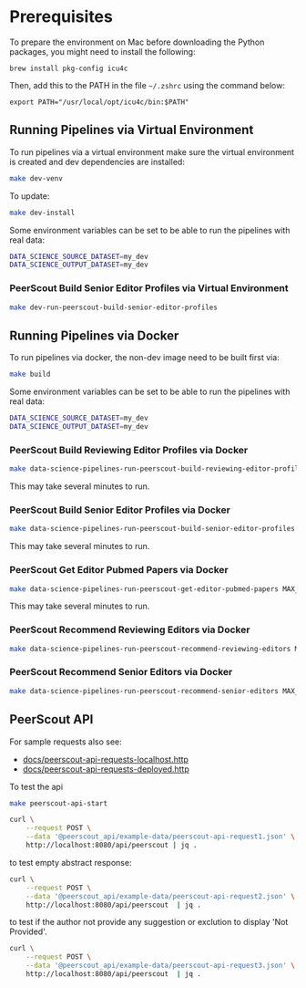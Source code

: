 # Prerequisites

To prepare the environment on Mac before downloading the Python packages, you might need to install the following:

`brew install pkg-config icu4c`

Then, add this to the PATH in the file `~/.zshrc` using the command below:

`export PATH="/usr/local/opt/icu4c/bin:$PATH"`

## Running Pipelines via Virtual Environment

To run pipelines via a virtual environment make sure the virtual environment is created and dev dependencies are installed:

```bash
make dev-venv
```

To update:

```bash
make dev-install
```

Some environment variables can be set to be able to run the pipelines with real data:

```bash
DATA_SCIENCE_SOURCE_DATASET=my_dev
DATA_SCIENCE_OUTPUT_DATASET=my_dev
```

### PeerScout Build Senior Editor Profiles via Virtual Environment

```bash
make dev-run-peerscout-build-senior-editor-profiles
```

## Running Pipelines via Docker

To run pipelines via docker, the non-dev image need to be built first via:

```bash
make build
```

Some environment variables can be set to be able to run the pipelines with real data:

```bash
DATA_SCIENCE_SOURCE_DATASET=my_dev
DATA_SCIENCE_OUTPUT_DATASET=my_dev
```

### PeerScout Build Reviewing Editor Profiles via Docker

```bash
make data-science-pipelines-run-peerscout-build-reviewing-editor-profiles
```

This may take several minutes to run.

### PeerScout Build Senior Editor Profiles via Docker

```bash
make data-science-pipelines-run-peerscout-build-senior-editor-profiles
```

This may take several minutes to run.

### PeerScout Get Editor Pubmed Papers via Docker

```bash
make data-science-pipelines-run-peerscout-get-editor-pubmed-papers MAX_MANUSCRIPTS=10
```

This may take several minutes to run.

### PeerScout Recommend Reviewing Editors via Docker

```bash
make data-science-pipelines-run-peerscout-recommend-reviewing-editors MAX_MANUSCRIPTS=10
```

### PeerScout Recommend Senior Editors via Docker

```bash
make data-science-pipelines-run-peerscout-recommend-senior-editors MAX_MANUSCRIPTS=10
```

## PeerScout API

For sample requests also see:

- [docs/peerscout-api-requests-localhost.http](docs/peerscout-api-requests-localhost.http)
- [docs/peerscout-api-requests-deployed.http](docs/peerscout-api-requests-deployed.http)

To test the api

```bash
make peerscout-api-start
```

```bash
curl \
    --request POST \
    --data '@peerscout_api/example-data/peerscout-api-request1.json' \
    http://localhost:8080/api/peerscout | jq .
```

to test empty abstract response:

```bash
curl \
    --request POST \
    --data '@peerscout_api/example-data/peerscout-api-request2.json' \
    http://localhost:8080/api/peerscout  | jq .
```

to test if the author not provide any suggestion or exclution to display 'Not Provided'.

```bash
curl \
    --request POST \
    --data '@peerscout_api/example-data/peerscout-api-request3.json' \
    http://localhost:8080/api/peerscout  | jq .
```
